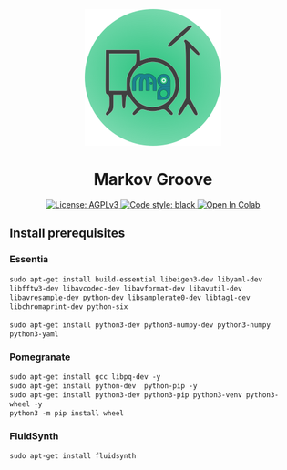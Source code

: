 <p align="center">
    <img alt="mg_logo" src="mg.svg"/>
</p>

<h1 align="center">Markov Groove</h1> 

<p align="center">
    <a title="AGPLv3 License" href="https://choosealicense.com/licenses/agpl-3.0/">
      <img alt="License: AGPLv3" src="https://img.shields.io/badge/LICENSE-AGPLv3-blue?style=for-the-badge" />
    </a>
    <a href="https://github.com/psf/black">
        <img alt="Code style: black" src="https://img.shields.io/badge/code%20style-black-000000?style=for-the-badge"">
    </a>
    <a href="https://colab.research.google.com/github/googlecolab/colabtools/blob/master/notebooks/colab-github-demo.ipynb#scrollTo=8QAWNjizy_3O">
        <img alt="Open In Colab" src="https://img.shields.io/static/v1?label=Notebook&message=Open%20in%20Colab&color=yellow&style=for-the-badge"">
    </a>
</p>

## Install prerequisites
### Essentia
    sudo apt-get install build-essential libeigen3-dev libyaml-dev libfftw3-dev libavcodec-dev libavformat-dev libavutil-dev libavresample-dev python-dev libsamplerate0-dev libtag1-dev libchromaprint-dev python-six

    sudo apt-get install python3-dev python3-numpy-dev python3-numpy python3-yaml

### Pomegranate

    sudo apt-get install gcc libpq-dev -y 
    sudo apt-get install python-dev  python-pip -y  
    sudo apt-get install python3-dev python3-pip python3-venv python3-wheel -y  
    python3 -m pip install wheel

### FluidSynth
    sudo apt-get install fluidsynth